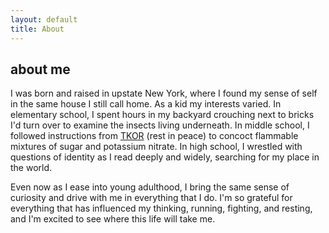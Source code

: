 ```yaml
---
layout: default
title: About
---
```


<div class="max-w-2xl mx-auto px-8 py-16">
    <h2 class="text-lg text-orange-950 mb-6">about me</h2>
    <div class="space-y-5 text-orange-900/90 leading-relaxed">
        <p>
            I was born and raised in upstate New York, where I found my sense of self in the same house I still call home. As a kid my interests varied. In elementary school, I spent hours in my backyard crouching next to bricks I'd turn over to examine the insects living underneath. In middle school, I followed instructions from <a href="https://www.youtube.com/thekingofrandom" target="_blank" rel="noopener noreferrer" class="text-orange-900/90 hover:text-orange-700 hover:underline transition-colors">TKOR</a> (rest in peace) to concoct flammable mixtures of sugar and potassium nitrate. In high school, I wrestled with questions of identity as I read deeply and widely, searching for my place in the world.
        </p>
        <p>
            Even now as I ease into young adulthood, I bring the same sense of curiosity and drive with me in everything that I do. I'm so grateful for everything that has influenced my thinking, running, fighting, and resting, and I'm excited to see where this life will take me.
        </p>
    </div>
</div>